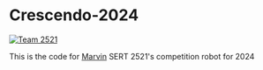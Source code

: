 # Crescendo-2024
[![Team 2521](https://img.shields.io/badge/Team-2521-7d26cd.svg?style=flat-square)](https://sert2521.org)

This is the code for [Marvin](https://www.youtube.com/watch?v=IJb7o9n-CvE) SERT 2521's competition robot for 2024
